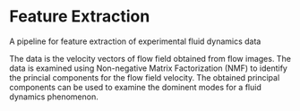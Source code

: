 # Feature Extraction
A pipeline for feature extraction of experimental fluid dynamics data

The data is the velocity vectors of flow field obtained from flow images. The data is examined using Non-negative Matrix Factorization (NMF) to identify the princial components for the flow field velocity. The obtained principal components can be used to examine the dominent modes for a fluid dynamics phenomenon.
